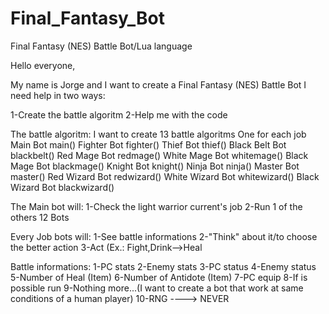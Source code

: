 # Final_Fantasy_Bot
Final Fantasy (NES) Battle Bot/Lua language


Hello everyone,

My name is Jorge and I want to create a Final Fantasy (NES) Battle Bot
I need help in two ways:

1-Create the battle algoritm
2-Help me with the code

The battle algoritm:
I want to create 13 battle algoritms
One for each job
Main Bot            main()
Fighter Bot         fighter()
Thief Bot           thief()
Black Belt Bot      blackbelt()
Red Mage Bot        redmage()
White Mage Bot      whitemage()
Black Mage Bot      blackmage()
Knight Bot          knight()
Ninja Bot           ninja()
Master Bot          master()
Red Wizard Bot      redwizard()
White Wizard Bot    whitewizard()
Black Wizard Bot    blackwizard()

The Main bot will:
1-Check the light warrior current's job
2-Run 1 of the others 12 Bots

Every Job bots will:
1-See battle informations
2-"Think" about it/to choose the better action
3-Act (Ex.: Fight,Drink-->Heal

Battle informations:
1-PC stats
2-Enemy stats
3-PC status
4-Enemy status
5-Number of Heal (Item)
6-Number of Antidote (Item)
7-PC equip
8-If is possible run
9-Nothing more...(I want to create a bot that work at same conditions of a human player)
10-RNG ----> NEVER
